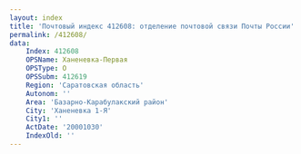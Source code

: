 ```yaml
---
layout: index
title: 'Почтовый индекс 412608: отделение почтовой связи Почты России'
permalink: /412608/
data:
    Index: 412608
    OPSName: Ханеневка-Первая
    OPSType: О
    OPSSubm: 412619
    Region: 'Саратовская область'
    Autonom: ''
    Area: 'Базарно-Карабулакский район'
    City: 'Ханеневка 1-Я'
    City1: ''
    ActDate: '20001030'
    IndexOld: ''
---
```

